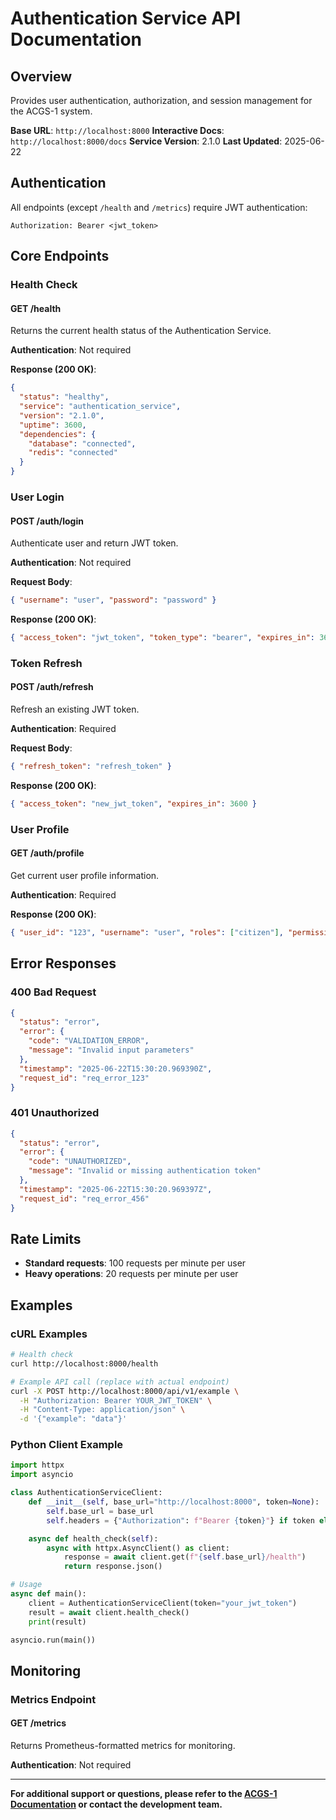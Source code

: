 # Authentication Service API Documentation

## Overview

Provides user authentication, authorization, and session management for the ACGS-1 system.

**Base URL**: `http://localhost:8000`
**Interactive Docs**: `http://localhost:8000/docs`
**Service Version**: 2.1.0
**Last Updated**: 2025-06-22

## Authentication

All endpoints (except `/health` and `/metrics`) require JWT authentication:

```http
Authorization: Bearer <jwt_token>
```

## Core Endpoints

### Health Check

#### GET /health

Returns the current health status of the Authentication Service.

**Authentication**: Not required

**Response (200 OK)**:

```json
{
  "status": "healthy",
  "service": "authentication_service",
  "version": "2.1.0",
  "uptime": 3600,
  "dependencies": {
    "database": "connected",
    "redis": "connected"
  }
}
```

### User Login

#### POST /auth/login

Authenticate user and return JWT token.

**Authentication**: Not required

**Request Body**:

```json
{ "username": "user", "password": "password" }
```

**Response (200 OK)**:

```json
{ "access_token": "jwt_token", "token_type": "bearer", "expires_in": 3600 }
```

### Token Refresh

#### POST /auth/refresh

Refresh an existing JWT token.

**Authentication**: Required

**Request Body**:

```json
{ "refresh_token": "refresh_token" }
```

**Response (200 OK)**:

```json
{ "access_token": "new_jwt_token", "expires_in": 3600 }
```

### User Profile

#### GET /auth/profile

Get current user profile information.

**Authentication**: Required

**Response (200 OK)**:

```json
{ "user_id": "123", "username": "user", "roles": ["citizen"], "permissions": ["read", "write"] }
```

## Error Responses

### 400 Bad Request

```json
{
  "status": "error",
  "error": {
    "code": "VALIDATION_ERROR",
    "message": "Invalid input parameters"
  },
  "timestamp": "2025-06-22T15:30:20.969390Z",
  "request_id": "req_error_123"
}
```

### 401 Unauthorized

```json
{
  "status": "error",
  "error": {
    "code": "UNAUTHORIZED",
    "message": "Invalid or missing authentication token"
  },
  "timestamp": "2025-06-22T15:30:20.969397Z",
  "request_id": "req_error_456"
}
```

## Rate Limits

- **Standard requests**: 100 requests per minute per user
- **Heavy operations**: 20 requests per minute per user

## Examples

### cURL Examples

```bash
# Health check
curl http://localhost:8000/health

# Example API call (replace with actual endpoint)
curl -X POST http://localhost:8000/api/v1/example \
  -H "Authorization: Bearer YOUR_JWT_TOKEN" \
  -H "Content-Type: application/json" \
  -d '{"example": "data"}'
```

### Python Client Example

```python
import httpx
import asyncio

class AuthenticationServiceClient:
    def __init__(self, base_url="http://localhost:8000", token=None):
        self.base_url = base_url
        self.headers = {"Authorization": f"Bearer {token}"} if token else {}

    async def health_check(self):
        async with httpx.AsyncClient() as client:
            response = await client.get(f"{self.base_url}/health")
            return response.json()

# Usage
async def main():
    client = AuthenticationServiceClient(token="your_jwt_token")
    result = await client.health_check()
    print(result)

asyncio.run(main())
```

## Monitoring

### Metrics Endpoint

#### GET /metrics

Returns Prometheus-formatted metrics for monitoring.

**Authentication**: Not required

---

**For additional support or questions, please refer to the [ACGS-1 Documentation](../README.md) or contact the development team.**
